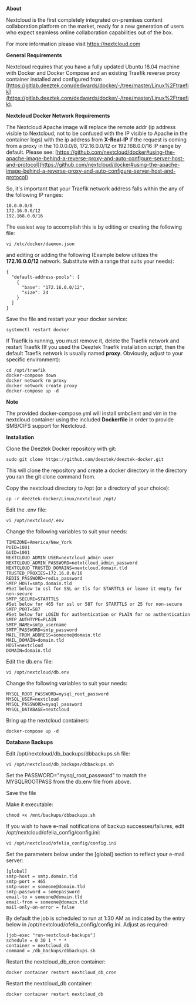 **About**

Nextcloud is the first completely integrated on-premises content collaboration platform on the market, ready for a new generation of users who expect seamless online collaboration capabilities out of the box.

For more information please visit https://nextcloud.com

**General Requirements**

Nextcloud requires that you have a fully updated Ubuntu 18.04 machine with Docker and Docker Compose and an existing Traefik reverse proxy container installed and configured from [https://gitlab.deeztek.com/dedwards/docker/-/tree/master/Linux%2Ftraefik](https://gitlab.deeztek.com/dedwards/docker/-/tree/master/Linux%2Ftraefik).

**Nextcloud Docker Network Requirements**

The Nextcloud Apache image will replace the remote addr (ip address visible to Nextcloud, not to be confused with the IP visible to Apache in the container logs) with the ip address from **X-Real-IP** if the request is coming from a proxy in the 10.0.0.0/8, 172.16.0.0/12 or 192.168.0.0/16 IP range by default. Please see: [https://github.com/nextcloud/docker#using-the-apache-image-behind-a-reverse-proxy-and-auto-configure-server-host-and-protocol](https://github.com/nextcloud/docker#using-the-apache-image-behind-a-reverse-proxy-and-auto-configure-server-host-and-protocol)

So, it's important that your Traefik network address falls within the any of the following IP ranges:

```
10.0.0.0/8
172.16.0.0/12
192.168.0.0/16
```

The easiest way to accomplish this is by editing or creating the following file:

`vi /etc/docker/daemon.json`

and editing or adding the following (Example below utilizes the **172.16.0.0/12** network. Substitute with a range that suits your needs):

```
{
  "default-address-pools": [
    {
      "base": "172.16.0.0/12",
      "size": 24
    }
  ]
}
```

Save the file and restart your your docker service:

`systemctl restart docker`

If Traefik is running, you must remove it, delete the Traefik network and restart Traefik (If you used the Deeztek Traefik installation script, then the default Traefik network is usually named **proxy**. Obviously, adjust to your specific environment):

```
cd /opt/traefik
docker-compose down
docker network rm proxy
docker network create proxy
docker-compose up -d
```

**Note**

The provided docker-compose.yml will install smbclient and vim in the nextcloud container using the included **Dockerfile** in order to provide SMB/CIFS support for Nextcloud.

**Installation**

Clone the Deeztek Docker repository with git:

`sudo git clone https://github.com/deeztek/deeztek-docker.git`

This will clone the repository and create a docker directory in the directory you ran the git clone command from.

Copy the nextcloud directory to /opt (or a directory of your choice):

`cp -r deeztek-docker/Linux/nextcloud /opt/`

Edit the .env file:

`vi /opt/nextcloud/.env`

Change the following variables to suit your needs:

```
TIMEZONE=America/New_York
PUID=1001
GUID=1001
NEXTCLOUD_ADMIN_USER=nextcloud_admin_user	
NEXTCLOUD_ADMIN_PASSWORD=netxtcloud_admin_password
NEXTCLOUD_TRUSTED_DOMAINS=nextcloud.domain.tld
TRUSTED_PROXIES=172.16.0.0/16
REDIS_PASSWORD=redis_password
SMTP_HOST=smtp.domain.tld
#Set below to ssl for SSL or tls for STARTTLS or leave it empty for non-secure
SMTP_SECURE=STARTTLS
#Set below for 465 for ssl or 587 for STARTTLS or 25 for non-secure
SMTP_PORT=587
#Set below for LOGIN for authentication or PLAIN for no authentication
SMTP_AUTHTYPE=PLAIN
SMTP_NAME=smtp_username
SMTP_PASSWORD=smtp_password
MAIL_FROM_ADDRESS=someone@domain.tld
MAIL_DOMAIN=domain.tld
HOST=nextcloud
DOMAIN=domain.tld

```

Edit the db.env file:

`vi /opt/nextcloud/db.env`

Change the following variables to suit your needs:

```
MYSQL_ROOT_PASSWORD=mysql_root_password
MYSQL_USER=nextcloud
MYSQL_PASSWORD=mysql_password
MYSQL_DATABASE=nextcloud
```

Bring up the nextcloud containers:

`docker-compose up -d`

**Database Backups**

Edit /opt/nextcloud/db_backups/dbbackups.sh file:

`vi /opt/nextcloud/db_backups/dbbackups.sh`

Set the PASSWORD="mysql_root_password" to match the MYSQLROOTPASS from the db.env file from above.

Save the file

Make it executable:

`chmod +x /mnt/backups/dbbackups.sh`

If you wish to have e-mail notifications of backup successes/failures, edit /opt/nextcloud/ofelia_config/config.ini:

`vi /opt/nextcloud/ofelia_config/config.ini`

Set the parameters below under the [global] section to reflect your e-mail server:

```
[global]
smtp-host = smtp.domain.tld
smtp-port = 465
smtp-user = someone@domain.tld
smtp-password = somepassword
email-to = someone@domain.tld
email-from = someone@domain.tld
mail-only-on-error = false
```

By default the job is scheduled to run at 1:30 AM as indicated by the entry below in /opt/nextcloud/ofelia_config/config.ini. Adjust as required:

```
[job-exec "run-nextcloud-backups"]
schedule = 0 30 1 * * *
container = nextcloud_db
command = /db_backups/dbbackups.sh
```

Restart the nextcloud_db_cron container:

`docker container restart nextcloud_db_cron`

Restart the nextcloud_db container:

`docker container restart nextcloud_db`




